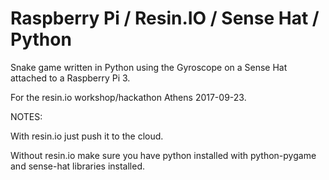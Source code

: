 
# Raspberry Pi / Resin.IO / Sense Hat / Python

Snake game written in Python using the Gyroscope on a Sense Hat attached to a Raspberry Pi 3.

For the resin.io workshop/hackathon Athens 2017-09-23.

NOTES:

With resin.io just push it to the cloud.

Without resin.io make sure you have python installed with python-pygame and sense-hat libraries installed.
